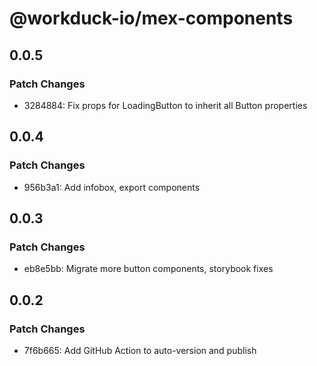 # @workduck-io/mex-components

## 0.0.5

### Patch Changes

- 3284884: Fix props for LoadingButton to inherit all Button properties

## 0.0.4

### Patch Changes

- 956b3a1: Add infobox, export components

## 0.0.3

### Patch Changes

- eb8e5bb: Migrate more button components, storybook fixes

## 0.0.2

### Patch Changes

- 7f6b665: Add GitHub Action to auto-version and publish
